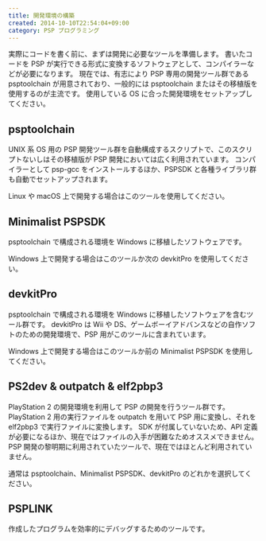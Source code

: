 ```yaml
---
title: 開発環境の構築
created: 2014-10-10T22:54:04+09:00
category: PSP プログラミング
---
```

実際にコードを書く前に、まずは開発に必要なツールを準備します。
書いたコードを PSP が実行できる形式に変換するソフトウェアとして、コンパイラーなどが必要になります。
現在では、有志により PSP 専用の開発ツール群である psptoolchain が用意されており、一般的には psptoolchain またはその移植版を使用するのが主流です。
使用している OS に合った開発環境をセットアップしてください。

## psptoolchain

UNIX 系 OS 用の PSP 開発ツール群を自動構成するスクリプトで、このスクリプトないしはその移植版が PSP 開発においては広く利用されています。
コンパイラーとして psp-gcc をインストールするほか、PSPSDK と各種ライブラリ群も自動でセットアップされます。

Linux や macOS 上で開発する場合はこのツールを使用してください。

## Minimalist PSPSDK

psptoolchain で構成される環境を Windows に移植したソフトウェアです。

Windows 上で開発する場合はこのツールか次の devkitPro を使用してください。

## devkitPro

psptoolchain で構成される環境を Windows に移植したソフトウェアを含むツール群です。
devkitPro は Wii や DS、ゲームボーイアドバンスなどの自作ソフトのための開発環境で、PSP 用がこのツールに含まれています。

Windows 上で開発する場合はこのツールか前の Minimalist PSPSDK を使用してください。

## PS2dev & outpatch & elf2pbp3

PlayStation 2 の開発環境を利用して PSP の開発を行うツール群です。
PlayStation 2 用の実行ファイルを outpatch を用いて PSP 用に変換し、それを elf2pbp3 で実行ファイルに変換します。
SDK が付属していないため、API 定義が必要になるほか、現在ではファイルの入手が困難なためオススメできません。
PSP 開発の黎明期に利用されていたツールで、現在ではほとんど利用されていません。

通常は psptoolchain、Minimalist PSPSDK、devkitPro のどれかを選択してください。

## PSPLINK

作成したプログラムを効率的にデバッグするためのツールです。
